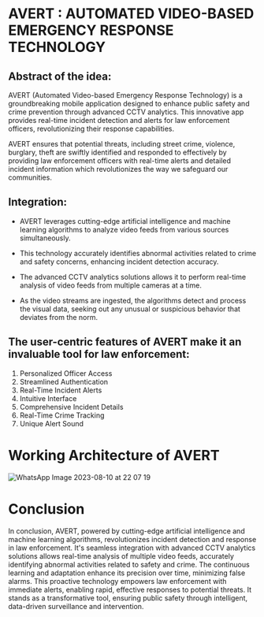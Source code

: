 # AVERT : AUTOMATED VIDEO-BASED EMERGENCY RESPONSE TECHNOLOGY

## Abstract of the idea:
AVERT (Automated Video-based Emergency Response Technology) is a groundbreaking mobile application designed to enhance public safety and crime prevention through advanced CCTV analytics. 
This innovative app provides real-time incident detection and alerts for law enforcement officers, revolutionizing their response capabilities. 

AVERT ensures that potential threats, including street crime, violence, burglary, theft are swiftly identified and responded to effectively by providing law enforcement officers with real-time alerts 
and detailed incident information which revolutionizes the way we safeguard our communities.

## Integration:

* AVERT leverages cutting-edge artificial intelligence and machine learning algorithms to analyze video feeds from various sources simultaneously. 

* This technology accurately identifies abnormal activities related to crime and safety concerns, enhancing incident detection accuracy.

* The advanced CCTV analytics solutions allows it to perform real-time analysis of video feeds from multiple cameras at a time. 

* As the video streams are ingested, the algorithms detect and process the visual data, seeking out any unusual or suspicious behavior that deviates from the norm. 

## The user-centric features of AVERT make it an invaluable tool for law enforcement:
1. Personalized Officer Access
2. Streamlined Authentication
3. Real-Time Incident Alerts
4. Intuitive Interface
5. Comprehensive Incident Details
6. Real-Time Crime Tracking
7. Unique Alert Sound

# Working Architecture of AVERT
![WhatsApp Image 2023-08-10 at 22 07 19](https://github.com/AmruthaRajsheker/ADVANCED-CCTV-ANALYTICS-SOLUTIONS/assets/119475943/acd3cc65-41bf-47c5-b45b-d71d68e863bd)

# Conclusion 
In conclusion, AVERT, powered by cutting-edge artificial intelligence and machine learning algorithms, revolutionizes incident detection and response in law enforcement. 
It's seamless integration with advanced CCTV analytics solutions allows real-time analysis of multiple video feeds, accurately identifying abnormal activities related to safety and crime. 
The continuous learning and adaptation enhance its precision over time, minimizing false alarms. 
This proactive technology empowers law enforcement with immediate alerts, enabling rapid, effective responses to potential threats.
It stands as a transformative tool, ensuring public safety through intelligent, data-driven surveillance and intervention.

